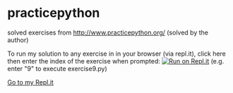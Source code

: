 # practicepython

solved exercises from http://www.practicepython.org/ (solved by the author)

To run my solution to any exercise in in your browser (via repl.it), click here then enter the index of the exercise when prompted: 
[![Run on Repl.it](https://repl.it/badge/github/cs896afk/practicepython)](https://practicepython.christophschwe1.repl.run) (e.g. enter "9" to execute exercise9.py)

[Go to my Repl.it](https://repl.it/@ChristophSchwe1/practicepython)
